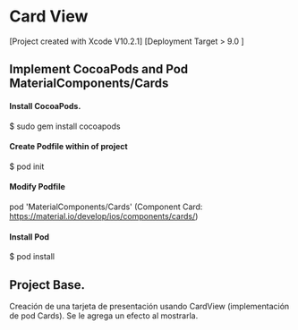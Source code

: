 # Card View

[Project created with Xcode V10.2.1]
[Deployment Target > 9.0 ]

## Implement CocoaPods and Pod MaterialComponents/Cards
#### Install CocoaPods.
$ sudo gem install cocoapods

#### Create Podfile within of project
$ pod init

#### Modify Podfile
pod 'MaterialComponents/Cards' (Component Card: https://material.io/develop/ios/components/cards/)

#### Install Pod
$ pod install

## Project Base.
Creación de una tarjeta de presentación usando CardView (implementación de pod Cards). Se le agrega un efecto al mostrarla.